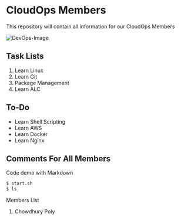 # CloudOps Members
This repository will contain all information for our CloudOps Members


![DevOps-Image](https://www.scnsoft.com/blog-pictures/infrastructure/devops_implementation-main_1.png)

## Task Lists
1. Learn Linux
2. Learn Git
3. Package Management 
4. Learn ALC

## To-Do
- Learn Shell Scripting
- Learn AWS
- Learn Docker
- Learn Nginx


## Comments For All Members

Code demo with Markdown
```bash
$ start.sh
$ ls

```
Members List
1. Chowdhury Poly
